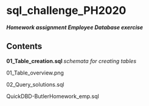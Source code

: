 # sql_challenge_PH2020
***Homework assignment  Employee Database exercise***
## Contents

<b> 01_Table_creation.sql </b> <i> schemata for creating tables </i>

01_Table_overview.png

02_Query_solutions.sql

QuickDBD-ButlerHomework_emp.sql
